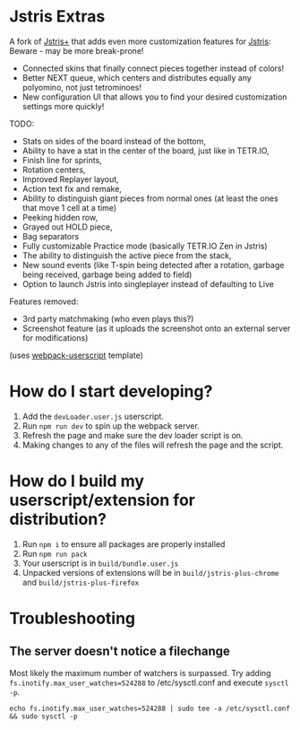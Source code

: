 # Jstris Extras

A fork of [Jstris+](https://github.com/JstrisPlus/jstris-plus-userscript) that adds even more customization features for [Jstris](https://jstris.jezevec10.com/):
Beware - may be more break-prone!

- Connected skins that finally connect pieces together instead of colors!
- Better NEXT queue, which centers and distributes equally any polyomino, not just tetrominoes!
- New configuration UI that allows you to find your desired customization settings more quickly!

TODO:
- Stats on sides of the board instead of the bottom,
- Ability to have a stat in the center of the board, just like in TETR.IO,
- Finish line for sprints,
- Rotation centers,
- Improved Replayer layout,
- Action text fix and remake,
- Ability to distinguish giant pieces from normal ones (at least the ones that move 1 cell at a time)
- Peeking hidden row,
- Grayed out HOLD piece,
- Bag separators
- Fully customizable Practice mode (basically TETR.IO Zen in Jstris)
- The ability to distinguish the active piece from the stack,
- New sound events (like T-spin being detected after a rotation, garbage being received, garbage being added to field)
- Option to launch Jstris into singleplayer instead of defaulting to Live

Features removed:
- 3rd party matchmaking (who even plays this?)
- Screenshot feature (as it uploads the screenshot onto an external server for modifications)

(uses [webpack-userscript](https://github.com/freund17/webpack-userscript) template)

How do I start developing?
==========================

1. Add the `devLoader.user.js` userscript.
2. Run `npm run dev` to spin up the webpack server.
3. Refresh the page and make sure the dev loader script is on.
4. Making changes to any of the files will refresh the page and the script.

How do I build my userscript/extension for distribution?
=============================================

1. Run `npm i` to ensure all packages are properly installed
2. Run `npm run pack`
3. Your userscript is in `build/bundle.user.js`
4. Unpacked versions of extensions will be in `build/jstris-plus-chrome` and `build/jstris-plus-firefox`


Troubleshooting
===============

The server doesn't notice a filechange
--------------------------------------
Most likely the maximum number of watchers is surpassed.
Try adding `fs.inotify.max_user_watches=524288` to /etc/sysctl.conf and execute `sysctl -p`.
```
echo fs.inotify.max_user_watches=524288 | sudo tee -a /etc/sysctl.conf && sudo sysctl -p
```

